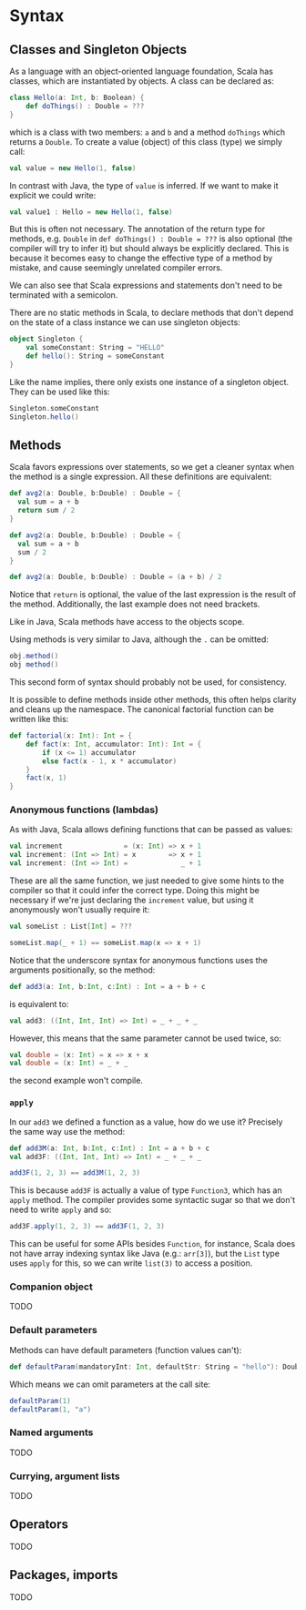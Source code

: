 # Syntax

## Classes and Singleton Objects

As a language with an object-oriented language foundation, Scala has classes, which
are instantiated by objects.
A class can be declared as:

``` scala
class Hello(a: Int, b: Boolean) {
    def doThings() : Double = ???
}
```
which is a class with two members: `a` and `b` and a method `doThings` which returns
a `Double`.
To create a value (object) of this class (type) we simply call:
``` scala
val value = new Hello(1, false)
```
In contrast with Java, the type of `value` is inferred. If we want to make it explicit
we could write:

``` scala
val value1 : Hello = new Hello(1, false)
```
But this is often not necessary. The annotation of the return type for methods,
e.g. `Double` in `def doThings() : Double = ???` is also optional (the compiler
will try to infer it) but should always be explicitly declared. This is because it becomes
easy to change the effective type of a method by mistake, and cause seemingly
unrelated compiler errors.

We can also see that Scala expressions and statements don't need to be terminated with a
semicolon.

There are no static methods in Scala, to declare methods that don't depend on the
state of a class instance we can use singleton objects:

``` scala
object Singleton {
    val someConstant: String = "HELLO"
    def hello(): String = someConstant
}
```
Like the name implies, there only exists one instance of a singleton object.
They can be used like this:
``` scala
Singleton.someConstant
Singleton.hello()
```

## Methods
Scala favors expressions over statements, so we get a cleaner syntax when the method
is a single expression. All these definitions are equivalent:

``` scala
def avg2(a: Double, b:Double) : Double = {
  val sum = a + b
  return sum / 2
}

def avg2(a: Double, b:Double) : Double = {
  val sum = a + b
  sum / 2
}

def avg2(a: Double, b:Double) : Double = (a + b) / 2
```
Notice that `return` is optional, the value of the last expression is the
result of the method. Additionally, the last example does not need brackets.

Like in Java, Scala methods have access to the objects scope.

Using methods is very similar to Java, although the `.` can be omitted:
``` scala
obj.method()
obj method()
```
This second form of syntax should probably not be used, for consistency.

It is possible to define methods inside other methods, this often helps
clarity and cleans up the namespace. The canonical factorial function
can be written like this:

``` scala
def factorial(x: Int): Int = {
    def fact(x: Int, accumulator: Int): Int = {
        if (x <= 1) accumulator
        else fact(x - 1, x * accumulator)
    }
    fact(x, 1)
}
```

### Anonymous functions (lambdas)
As with Java, Scala allows defining functions that can be passed as values:
``` scala
val increment               = (x: Int) => x + 1
val increment: (Int => Int) = x        => x + 1
val increment: (Int => Int) =             _ + 1
```
These are all the same function, we just needed to give some hints
to the compiler so that it could infer the correct type. Doing this might
be necessary if we're just declaring the `increment` value, but using it
anonymously won't usually require it:

``` scala
val someList : List[Int] = ???

someList.map(_ + 1) == someList.map(x => x + 1)
```
Notice that the underscore syntax for anonymous functions uses the arguments positionally, so
the method:
``` scala
def add3(a: Int, b:Int, c:Int) : Int = a + b + c
```
is equivalent to:
``` scala
val add3: ((Int, Int, Int) => Int) = _ + _ + _
```
However, this means that the same parameter cannot be used twice, so:
``` scala
val double = (x: Int) = x => x + x
val double = (x: Int) = _ + _
```
the second example won't compile.

### `apply`
In our `add3` we defined a function as a value, how do we use it? Precisely the same
way use the method:

``` scala
def add3M(a: Int, b:Int, c:Int) : Int = a + b + c
val add3F: ((Int, Int, Int) => Int) = _ + _ + _

add3F(1, 2, 3) == add3M(1, 2, 3)
```
This is because `add3F` is actually a value of type `Function3`, which has
an `apply` method. The compiler provides some syntactic sugar so that we don't
need to write `apply` and so:
``` scala
add3F.apply(1, 2, 3) == add3F(1, 2, 3)
```

This can be useful for some APIs besides `Function`, for instance,
Scala does not have array indexing syntax like Java (e.g.: `arr[3]`),
but the `List` type uses `apply` for this, so we can write `list(3)`
to access a position.

### Companion object
TODO

### Default parameters
Methods can have default parameters (function values can't):
```scala
def defaultParam(mandatoryInt: Int, defaultStr: String = "hello"): Double = ???
```
Which means we can omit parameters at the call site:

``` scala
defaultParam(1)
defaultParam(1, "a")
```

### Named arguments
TODO

### Currying, argument lists
TODO

## Operators
TODO

## Packages, imports
TODO
